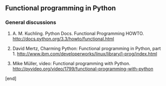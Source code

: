 ## Functional programming in Python

### General discussions     
                            
 1. A. M. Kuchling. Python Docs. Functional Programming HOWTO. http://docs.python.org/3.3/howto/functional.html
                            
 1. David Mertz, Charming Python: Functional programming in Python, part 1. http://www.ibm.com/developerworks/linux/library/l-prog/index.html
                            
 1. Mike Müller, video: Functional programming with Python. http://pyvideo.org/video/1799/functional-programming-with-python

[end]
